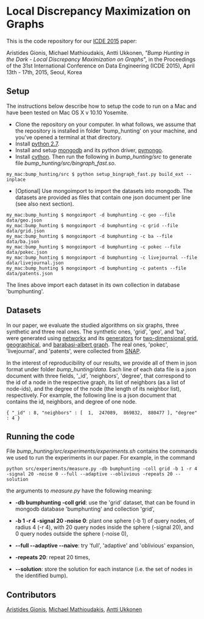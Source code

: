 # Local Discrepancy Maximization on Graphs

This is the code repository for our [ICDE 2015](http://www.icde2015.kr) paper:

Aristides Gionis, Michael Mathioudakis, Antti Ukkonen, *"Bump Hunting in the Dark - Local Discrepancy Maximization on Graphs*", in the Proceedings of the 31st International Conference on Data Engineering (ICDE 2015), April 13th - 17th, 2015, Seoul, Korea

## Setup

The instructions below describe how to setup the code to run on a Mac and have been tested on Mac OS X v 10.10 Yosemite.

* Clone the repository on your computer. In what follows, we assume that the repository is installed in folder 'bump_hunting' on your machine, and you've opened a terminal at that directory.
* Install [python 2.7](https://www.python.org).
* Install and setup [mongodb](http://www.mongodb.org) and its python driver, [pymongo](http://api.mongodb.org/python/current/).
* Install [cython](http://cython.org). Then run the following in *bump_hunting/src* to generate file *bump_hunting/src/bingraph_fast.so*.

```
my_mac:bump_hunting/src $ python setup_bingraph_fast.py build_ext --inplace
```
* [Optional] Use mongoimport to import the datasets into mongodb. The datasets are provided as files that contain one json document per line (see also next section).

```
my_mac:bump_hunting $ mongoimport -d bumphunting -c geo --file data/geo.json
my_mac:bump_hunting $ mongoimport -d bumphunting -c grid --file data/grid.json
my_mac:bump_hunting $ mongoimport -d bumphunting -c ba --file data/ba.json
my_mac:bump_hunting $ mongoimport -d bumphunting -c pokec --file data/pokec.json
my_mac:bump_hunting $ mongoimport -d bumphunting -c livejournal --file data/livejournal.json
my_mac:bump_hunting $ mongoimport -d bumphunting -c patents --file data/patents.json
```

The lines above import each dataset in its own collection in database 'bumphunting'.


## Datasets

In our paper, we evaluate the studied algorithms on six graphs, three synthetic and three real ones.
The synthetic ones, 'grid', 'geo', and 'ba', were generated using [networkx]() and its [generators](http://networkx.github.io/documentation/networkx-1.9.1/reference/generators.html) for [two-dimensional grid](http://networkx.github.io/documentation/networkx-1.9.1/reference/generated/networkx.generators.classic.grid_2d_graph.html#networkx.generators.classic.grid_2d_graph), [geographical](http://networkx.github.io/documentation/networkx-1.9.1/reference/generated/networkx.generators.geometric.geographical_threshold_graph.html#networkx.generators.geometric.geographical_threshold_graph), and [barabasi-albert graph](http://networkx.github.io/documentation/networkx-1.9.1/reference/generated/networkx.generators.random_graphs.barabasi_albert_graph.html#networkx.generators.random_graphs.barabasi_albert_graph).
The real ones, 'pokec', 'livejournal', and 'patents', were collected from [SNAP](http://snap.stanford.edu).

In the interest of reproducibility of our results, we provide all of them in json format under folder *bump_hunting/data*.
Each line of each data file is a json document with three fields, '_id', 'neighbors', 'degree', that correspond to the id of a node in the respective graph, its list of neighbors (as a list of node-ids), and the degree of the node (the length of its neighbor list), respectively. For example, the following line is a json document that contains the id, neighbors, and degree of one node.

```
{ "_id" : 8, "neighbors" : [  1,  247089,  869832,  880477 ], "degree" : 4 }
```

## Running the code
File *bump_hunting/src/experiments/experiments.sh* contains the commands we used to run the experiments in our paper. For example, in the command

```
python src/experiments/measure.py -db bumphunting -coll grid -b 1 -r 4 -signal 20 -noise 0 --full --adaptive --oblivious -repeats 20 --solution
```
the arguments to *measure.py* have the following meaning:

* **-db bumphunting -coll grid**: use the 'grid' dataset, that can be found in mongodb database 'bumphunting' and collection 'grid',

*  **-b 1 -r 4 -signal 20 -noise 0**: plant one sphere (-b 1) of query nodes, of radius 4 (-r 4), with 20 query nodes inside the sphere (-signal 20), and 0 query nodes outside the sphere (-noise 0),

* **--full --adaptive --naive**: try 'full', 'adaptive' and 'oblivious' expansion,

* **-repeats 20**: repeat 20 times,

* **--solution**: store the solution for each instance (i.e. the set of nodes in the identified bump).

## Contributors

[Aristides Gionis](http://users.ics.aalto.fi/gionis/), 
[Michael Mathioudakis](http://michalis.co),
[Antti Ukkonen](http://www.anttiukkonen.com)
